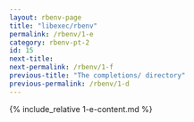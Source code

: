 ```yaml
---
layout: rbenv-page
title: "libexec/rbenv"
permalink: /rbenv/1-e
category: rbenv-pt-2
id: 15
next-title:
next-permalink: /rbenv/1-f
previous-title: "The completions/ directory"
previous-permalink: /rbenv/1-d
---
```


{% include_relative 1-e-content.md %}
